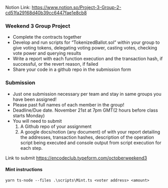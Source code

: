 Notion Link: https://www.notion.so/Project-3-Group-2-cd51fa29168d40b39cc6447fae1e8cb8

### Weekend 3 Group Project
- Complete the contracts together
- Develop and run scripts for “TokenizedBallot.sol” within your group to give voting tokens, delegating voting power, casting votes, checking vote power and querying results
- Write a report with each function execution and the transaction hash, if successful, or the revert reason, if failed
- Share your code in a github repo in the submission form

### Submission
- Just one submission necessary per team and stay in same groups you have been assigned!
- Please past full names of each member in the group!
- Deadline/Due date. November 21st at 7pm GMT(2 hours before class starts Monday)
- You will need to submit 
   1. A Github repo of your assignment
   2. A google docs/notion (any document) of with your report detailing the addresses, transaction hashes, description of the operation script being executed and console output from script execution for each step.

Link to submit
https://encodeclub.typeform.com/octoberweekend3

#### Mint instructions

`yarn ts-node --files .\scripts\Mint.ts <voter address> <amount>`
